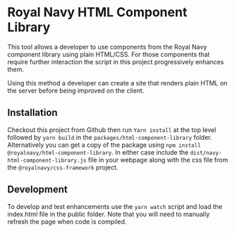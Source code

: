 # Royal Navy HTML Component Library

This tool allows a developer to use components from the Royal Navy component library using plain HTML/CSS. For those
components that require further interaction the script in this project progressively enhances them.

Using this method a developer can create a site that renders plain HTML on the server before being improved on the client.

## Installation

Checkout this project from Github then run `Yarn install` at the top level followed by `yarn build` in the `packages/html-component-library`
folder. Alternatively you can get a copy of the package using `npm install @royalnavy/html-component-library`. In either case
include the `dist/navy-html-component-library.js` file in your webpage along with the css file from the `@royalnavy/css-framework`
project.

## Development
To develop and test enhancements use the `yarn watch` script and load the index.html file in the public folder. Note that you
will need to manually refresh the page when code is compiled.
